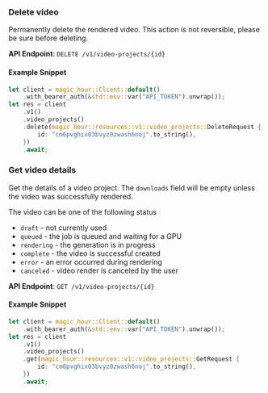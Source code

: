
### Delete video <a name="delete"></a>

Permanently delete the rendered video. This action is not reversible, please be sure before deleting.

**API Endpoint**: `DELETE /v1/video-projects/{id}`

#### Example Snippet

```rust
let client = magic_hour::Client::default()
    .with_bearer_auth(&std::env::var("API_TOKEN").unwrap());
let res = client
    .v1()
    .video_projects()
    .delete(magic_hour::resources::v1::video_projects::DeleteRequest {
        id: "cm6pvghix03bvyz0zwash6noj".to_string(),
    })
    .await;
```

### Get video details <a name="get"></a>

Get the details of a video project. The `downloads` field will be empty unless the video was successfully rendered.

The video can be one of the following status
- `draft` - not currently used
- `queued` - the job is queued and waiting for a GPU
- `rendering` - the generation is in progress
- `complete` - the video is successful created
- `error` - an error occurred during rendering
- `canceled` - video render is canceled by the user


**API Endpoint**: `GET /v1/video-projects/{id}`

#### Example Snippet

```rust
let client = magic_hour::Client::default()
    .with_bearer_auth(&std::env::var("API_TOKEN").unwrap());
let res = client
    .v1()
    .video_projects()
    .get(magic_hour::resources::v1::video_projects::GetRequest {
        id: "cm6pvghix03bvyz0zwash6noj".to_string(),
    })
    .await;
```
